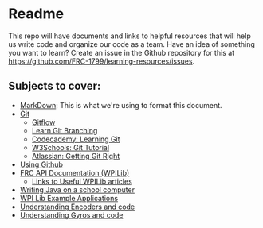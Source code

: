 # Readme
This repo will have documents and links to helpful resources that will help us write code and organize our code as a team. Have an idea of something you want to learn? Create an issue in the Github repository for this at https://github.com/FRC-1799/learning-resources/issues.

## Subjects to cover:
* [MarkDown](https://www.markdownguide.org/): This is what we're using to format this document.
* [Git](https://git-scm.com/docs/gittutorial)
   * [Gitflow](https://www.atlassian.com/git/tutorials/comparing-workflows/gitflow-workflow)
   * [Learn Git Branching](https://learngitbranching.js.org/?locale=en_US)
   * [Codecademy: Learning Git](https://www.codecademy.com/learn/learn-git)
   * [W3Schools: Git Tutorial](https://www.w3schools.com/git/)
   * [Atlassian: Getting Git Right](https://www.atlassian.com/git)
* [Using Github](https://docs.github.com/en/get-started/quickstart/hello-world)
* [FRC API Documentation (WPILib)](https://docs.wpilib.org/en/stable/)
   * [Links to Useful WPILib articles](https://docs.wpilib.org/en/stable/docs/zero-to-robot/step-2/step-2-next-steps.html)
* [Writing Java on a school computer](java-school-computer.md)
* [WPI Lib Example Applications](https://github.com/wpilibsuite/allwpilib/tree/main/wpilibjExamples/src/main/java/edu/wpi/first/wpilibj/examples)
* [Understanding Encoders and code](encoders.md)
* [Understanding Gyros and code](gyros.md)